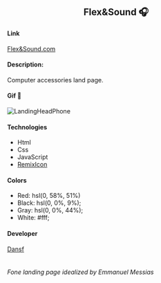 <h2 align="center">Flex&Sound 🎧</h2>

#### Link
[Flex&Sound.com](https://web-fone-landing-page.vercel.app/)

#### Description:
Computer accessories land page.

#### Gif 👾
![LandingHeadPhone](https://user-images.githubusercontent.com/63010902/154076515-2a2c05f7-520b-49be-9e46-ff1df92a8027.gif)
#### Technologies
- Html
- Css
- JavaScript
- [RemixIcon](https://remixicon.com/)

#### Colors
- Red: hsl(0, 58%, 51%)
- Black: hsl(0, 0%, 9%);
- Gray: hsl(0, 0%, 44%);
- White:  #fff;

#### Developer
[Dansf](https://github.com/dansf)
<br/>
<br/>

###### Fone landing page idealized by Emmanuel Messias
